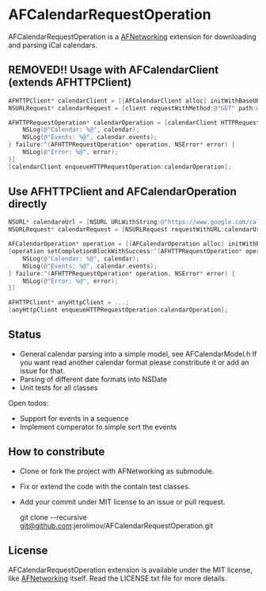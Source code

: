 # AFCalendarRequestOperation

AFCalendarRequestOperation is a [AFNetworking](https://github.com/AFNetworking/AFNetworking)
extension for downloading and parsing iCal calendars.

## REMOVED!! Usage with AFCalendarClient (extends AFHTTPClient)

``` objective-c
AFHTTPClient* calendarClient = [[AFCalendarClient alloc] initWithBaseURL:[NSURL URLWithString:@"https://www.google.com/calendar"]];
NSURLRequest* calendarRequest = [client requestWithMethod:@"GET" path:@"ical/german__de%40holiday.calendar.google.com/public/basic.ics" parameters:nil];

AFHTTPRequestOperation* calendarOperation = [calendarClient HTTPRequestOperationWithRequest:calendarRequest success:^(AFHTTPRequestOperation* operation, AFCalendar* calendar) {
	NSLog(@"Calendar: %@", calendar);
	NSLog(@"Events: %@", calendar.events);
} failure:^(AFHTTPRequestOperation* operation, NSError* error) {
	NSLog(@"Error: %@", error);
}]
[calendarClient enqueueHTTPRequestOperation:calendarOperation];
```

## Use AFHTTPClient and AFCalendarOperation directly

``` objective-c
NSURL* calendareUrl = [NSURL URLWithString:@"https://www.google.com/calendar/ical/german__de%40holiday.calendar.google.com/public/basic.ics"];
NSURLRequest* calendarRequest = [NSURLRequest requestWithURL:calendarUrl];

AFCalendarOperation* operation = [[AFCalendarOperation alloc] initWithRequest:calendarRequest];
[operation setCompletionBlockWithSuccess:^(AFHTTPRequestOperation* operation, AFCalendar* calendar) {
	NSLog(@"Calendar: %@", calendar);
	NSLog(@"Events: %@", calendar.events);
} failure:^(AFHTTPRequestOperation* operation, NSError* error) {
	NSLog(@"Error: %@", error);
}]

AFHTTPClient* anyHttpClient = ...;
[anyHttpClient enqueueHTTPRequestOperation:calendarOperation];
```

## Status

* General calendar parsing into a simple model, see AFCalendarModel.h
  If you want read another calendar format please constribute it or add an issue for that.
* Parsing of different date formats into NSDate
* Unit tests for all classes

Open todos:

* Support for events in a sequence
* Implement comperator to simple sort the events

## How to constribute

* Clone or fork the project with AFNetworking as submodule.
* Fix or extend the code with the contain test classes.
* Add your commit under MIT license to an issue or pull request.

    git clone --recursive git@github.com:jerolimov/AFCalendarRequestOperation.git

## License

AFCalendarRequestOperation extension is available under the MIT license,
like [AFNetworking](https://github.com/AFNetworking/AFNetworking) itself.
Read the LICENSE.txt file for more details.
